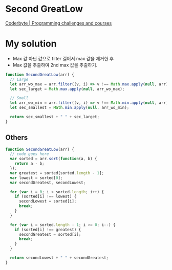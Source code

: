 # Second GreatLow

[Coderbyte | Programming challenges and courses](https://coderbyte.com/results/tkhwang:Second%20GreatLow:JavaScript)

# My solution

- Max 값 아닌 값으로 filter 걸어서 max 값을 제거한 후
- Max 값을 추출하여 2nd max 값을 추출하기.

```javascript
function SecondGreatLow(arr) {
  // Large
  let arr_wo_max = arr.filter((v, i) => v !== Math.max.apply(null, arr));
  let sec_larget = Math.max.apply(null, arr_wo_max);

  // Small
  let arr_wo_min = arr.filter((v, i) => v !== Math.min.apply(null, arr));
  let sec_smallest = Math.min.apply(null, arr_wo_min);

  return sec_smallest + " " + sec_larget;
}
```

## Others

```javascript
function SecondGreatLow(arr) {
  // code goes here
  var sorted = arr.sort(function(a, b) {
    return a - b;
  });
  var greatest = sorted[sorted.length - 1];
  var lowest = sorted[0];
  var secondGreatest, secondLowest;

  for (var i = 0; i < sorted.length; i++) {
    if (sorted[i] !== lowest) {
      secondLowest = sorted[i];
      break;
    }
  }

  for (var i = sorted.length - 1; i >= 0; i--) {
    if (sorted[i] !== greatest) {
      secondGreatest = sorted[i];
      break;
    }
  }

  return secondLowest + " " + secondGreatest;
}
```
